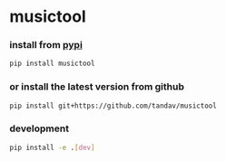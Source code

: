 # musictool

### install from [pypi](https://pypi.org/project/musictool/)
```sh
pip install musictool
```

### or install the latest version from github
```sh
pip install git+https://github.com/tandav/musictool
```

### development
```sh
pip install -e .[dev]
```
